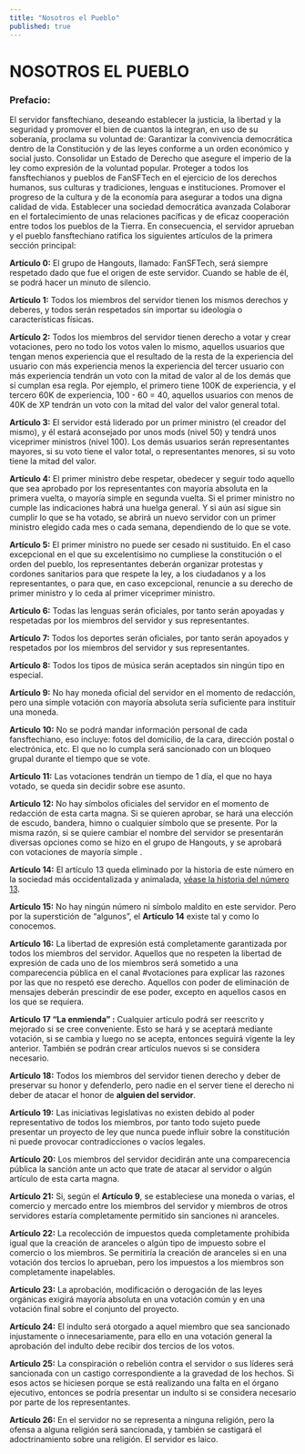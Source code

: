 ```yaml
---
title: "Nosotros el Pueblo"
published: true
---
```

# **NOSOTROS EL PUEBLO**

### **Prefacio:**
El servidor fansftechiano, deseando establecer la justicia, la libertad y la seguridad y promover el bien de cuantos la integran, en uso de su soberanía, proclama su voluntad de:
Garantizar la convivencia democrática dentro de la Constitución y de las leyes conforme a un orden económico y social justo.
Consolidar un Estado de Derecho que asegure el imperio de la ley como expresión de la voluntad popular.
Proteger a todos los fansftechianos y pueblos de FanSFTech en el ejercicio de los derechos humanos, sus culturas y tradiciones, lenguas e instituciones.
Promover el progreso de la cultura y de la economía para asegurar a todos una digna calidad de vida.
Establecer una sociedad democrática avanzada
Colaborar en el fortalecimiento de unas relaciones pacíficas y de eficaz cooperación entre todos los pueblos de la Tierra.
En consecuencia, el servidor aprueban y el pueblo fansftechiano ratifica los siguientes artículos de la primera sección principal:

**Artículo 0:** El grupo de Hangouts, llamado: FanSFTech, será siempre respetado dado que fue el origen de este servidor. Cuando se hable de él, se podrá hacer un minuto de silencio.

**Artículo 1:** Todos los miembros del servidor tienen los mismos derechos y deberes, y todos serán respetados sin importar su ideología o características físicas.

**Artículo 2:** Todos los miembros del servidor tienen derecho a votar y crear votaciones, pero no todo los votos valen lo mismo, aquellos usuarios que tengan menos experiencia que el resultado de la resta de la experiencia del usuario con más experiencia menos la experiencia del tercer usuario con más experiencia tendrán un voto con la mitad de valor al de los demás que sí cumplan esa regla. Por ejemplo, el primero tiene 100K de experiencia, y el tercero 60K de experiencia, 100 - 60 = 40, aquellos usuarios con menos de 40K de XP tendrán un voto con la mitad del valor del valor general total.

**Artículo 3:** El servidor está liderado por un primer ministro (el creador del mismo), y él estará aconsejado por unos mods (nivel 50) y tendrá unos viceprimer ministros (nivel 100). Los demás usuarios serán representantes mayores, si su voto tiene el valor total, o representantes menores, si su voto tiene la mitad del valor.

**Artículo 4:** El primer ministro debe respetar, obedecer y seguir todo aquello que sea aprobado por los representantes con mayoría absoluta en la primera vuelta, o mayoría simple en segunda vuelta. Si el primer ministro no cumple las indicaciones habrá una huelga general. Y si aún así sigue sin cumplir lo que se ha votado, se abrirá un nuevo servidor con un primer ministro elegido cada mes o cada semana, dependiendo de lo que se vote.

**Artículo 5:** El primer ministro no puede ser cesado ni sustituido. En el caso excepcional en el que su excelentísimo no cumpliese la constitución o el orden del pueblo, los representantes deberán organizar protestas y cordones sanitarios para que respete la ley, a los ciudadanos y a los representantes, o para que, en caso excepcional, renuncie a su derecho de primer ministro y lo ceda al primer viceprimer ministro.

**Artículo 6:** Todas las lenguas serán oficiales, por tanto serán apoyadas y respetadas por los miembros del servidor y sus representantes.

**Artículo 7:** Todos los deportes serán oficiales, por tanto serán apoyados y respetados por los miembros del servidor y sus representantes.

**Artículo 8:** Todos los tipos de música serán aceptados sin ningún tipo en especial.

**Artículo 9:** No hay moneda oficial del servidor en el momento de redacción, pero una simple votación con mayoría absoluta sería suficiente para instituir una moneda.

**Artículo 10:** No se podrá mandar información personal de cada fansftechiano, eso incluye: fotos del domicilio, de la cara, dirección postal o electrónica, etc. El que no lo cumpla será sancionado con un bloqueo grupal durante el tiempo que se vote.

**Artículo 11:** Las votaciones tendrán un tiempo  de 1 día, el que no haya votado, se queda sin decidir sobre ese asunto.

**Artículo 12:** No hay símbolos oficiales del servidor en el momento de redacción de esta carta magna. Si se quieren aprobar, se hará una elección de escudo, bandera, himno o cualquier símbolo que se presente. Por la misma razón, si se quiere cambiar el nombre del servidor se presentarán diversas opciones como se hizo en el grupo de Hangouts, y se aprobará con votaciones de mayoría simple	.
 
**Artículo 14:** El artículo 13 queda eliminado por la historia de este número en la sociedad más occidentalizada y animalada, [véase la historia del número 13](https://es.wikipedia.org/wiki/Trece).

**Artículo 15:** No hay ningún número ni símbolo maldito en este servidor. Pero por la superstición de “algunos”, el **Artículo 14** existe tal y como lo conocemos.

**Artículo 16:** La libertad de expresión está completamente garantizada por todos los miembros del servidor. Aquellos que no respeten la libertad de expresión de cada uno de los miembros será sometido a una comparecencia pública en el canal #votaciones para explicar las razones por las que no respetó ese derecho. Aquellos con poder de eliminación de mensajes deberán prescindir de ese poder, excepto en aquellos casos en los que se requiera.

**Artículo 17 “La enmienda” :** Cualquier artículo podrá ser reescrito y mejorado si se cree conveniente. Esto se hará y se aceptará mediante votación, si se cambia y luego no se acepta, entonces seguirá vigente la ley anterior. También se podrán crear artículos nuevos si se considera necesario. 

**Artículo 18:** Todos los miembros del servidor tienen derecho y deber de preservar su honor y defenderlo, pero nadie en el server tiene el derecho ni deber de atacar el honor de **alguien del servidor**.

**Artículo 19:** Las iniciativas legislativas no existen debido al poder representativo de todos los miembros, por tanto todo sujeto puede presentar un proyecto de ley que nunca puede influir sobre la constitución ni puede provocar contradicciones o vacíos legales.

**Artículo 20:** Los miembros del servidor decidirán ante una comparecencia pública la sanción ante un acto que trate de atacar al servidor o algún artículo de esta carta magna.

**Artículo 21:** Si, según el **Artículo 9**, se estableciese una moneda o varias, el comercio y mercado entre los miembros del servidor y miembros de otros servidores estaría completamente permitido sin sanciones ni aranceles.

**Artículo 22:** La recolección de impuestos queda completamente prohibida igual que la creación de aranceles o algún tipo de impuesto sobre el comercio o los miembros. Se permitiría la creación de aranceles si en una votación dos tercios lo aprueban, pero los impuestos a los miembros son completamente inapelables.

**Artículo 23:** La aprobación, modificación o derogación de las leyes orgánicas exigirá mayoría absoluta en una votación común y en una votación final sobre el conjunto del proyecto.

**Artículo 24:** El indulto será otorgado a aquel miembro que sea sancionado injustamente o innecesariamente, para ello en una votación general la aprobación del indulto debe recibir dos tercios de los votos.

**Artículo 25:** La conspiración o rebelión contra el servidor o sus líderes será sancionada con un castigo correspondiente a la gravedad de los hechos. Si esos actos se hiciesen porque se está realizando una falta en el órgano ejecutivo, entonces se podría presentar un indulto si se considera necesario por parte de los representantes.

**Artículo 26:** En el servidor no se representa a ninguna religión, pero la ofensa a alguna religión será sancionada, y también se castigará el adoctrinamiento sobre una religión. El servidor es laico.
